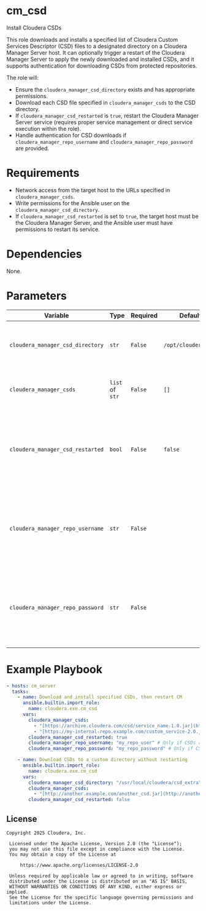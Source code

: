 # cm_csd

Install Cloudera CSDs

This role downloads and installs a specified list of Cloudera Custom Services Descriptor (CSD) files to a designated directory on a Cloudera Manager Server host. It can optionally trigger a restart of the Cloudera Manager Server to apply the newly downloaded and installed CSDs, and it supports authentication for downloading CSDs from protected repositories.

The role will:
- Ensure the `cloudera_manager_csd_directory` exists and has appropriate permissions.
- Download each CSD file specified in `cloudera_manager_csds` to the CSD directory.
- If `cloudera_manager_csd_restarted` is `true`, restart the Cloudera Manager Server service (requires proper service management or direct service execution within the role).
- Handle authentication for CSD downloads if `cloudera_manager_repo_username` and `cloudera_manager_repo_password` are provided.

# Requirements

- Network access from the target host to the URLs specified in `cloudera_manager_csds`.
- Write permissions for the Ansible user on the `cloudera_manager_csd_directory`.
- If `cloudera_manager_csd_restarted` is set to `true`, the target host must be the Cloudera Manager Server, and the Ansible user must have permissions to restart its service.

# Dependencies

None.

# Parameters

| Variable | Type | Required | Default | Description |
| --- | --- | --- | --- | --- |
| `cloudera_manager_csd_directory` | `str` | `False` | `/opt/cloudera/csd` | Location where CSD JAR files are downloaded on the target host. |
| `cloudera_manager_csds` | `list` of `str` | `False` | `[]` | A list of URLs pointing to the CSD JAR files to download. |
| `cloudera_manager_csd_restarted` | `bool` | `False` | `false` | Flag to restart the Cloudera Manager Server service after downloading CSDs. Set to `true` to apply new CSDs immediately. |
| `cloudera_manager_repo_username` | `str` | `False` | | Username for authenticating to a protected Cloudera package repository from which CSDs might be downloaded. |
| `cloudera_manager_repo_password` | `str` | `False` | | Password for authenticating to a protected Cloudera package repository from which CSDs might be downloaded. |

# Example Playbook

```yaml
- hosts: cm_server
  tasks:
    - name: Download and install specified CSDs, then restart CM
      ansible.builtin.import_role:
        name: cloudera.exe.cm_csd
      vars:
        cloudera_manager_csds:
          - "[https://archive.cloudera.com/csd/service_name-1.0.jar](https://archive.cloudera.com/csd/service_name-1.0.jar)"
          - "[https://my-internal-repo.example.com/custom_service-2.0.jar](https://my-internal-repo.example.com/custom_service-2.0.jar)"
        cloudera_manager_csd_restarted: true
        cloudera_manager_repo_username: "my_repo_user" # Only if CSDs are in a protected repo
        cloudera_manager_repo_password: "my_repo_password" # Only if CSDs are in a protected repo

    - name: Download CSDs to a custom directory without restarting
      ansible.builtin.import_role:
        name: cloudera.exe.cm_csd
      vars:
        cloudera_manager_csd_directory: "/usr/local/cloudera/csd_extra"
        cloudera_manager_csds:
          - "[http://another.example.com/another_csd.jar](http://another.example.com/another_csd.jar)"
        cloudera_manager_csd_restarted: false
```

## License

```
Copyright 2025 Cloudera, Inc.

 Licensed under the Apache License, Version 2.0 (the "License");
 you may not use this file except in compliance with the License.
 You may obtain a copy of the License at

     https://www.apache.org/licenses/LICENSE-2.0

 Unless required by applicable law or agreed to in writing, software
 distributed under the License is distributed on an "AS IS" BASIS,
 WITHOUT WARRANTIES OR CONDITIONS OF ANY KIND, either express or implied.
 See the License for the specific language governing permissions and
 limitations under the License.
```
